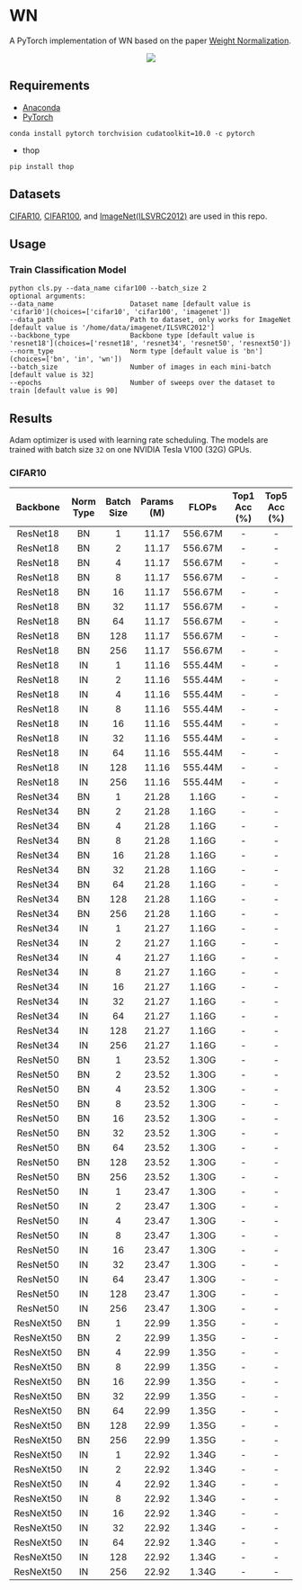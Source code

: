 # WN
A PyTorch implementation of WN based on the paper [Weight Normalization]().

<div align="center">
  <img src="architecture.png"/>
</div>

## Requirements
- [Anaconda](https://www.anaconda.com/download/)
- [PyTorch](https://pytorch.org)
```
conda install pytorch torchvision cudatoolkit=10.0 -c pytorch
```
- thop
```
pip install thop
```

## Datasets
[CIFAR10](http://ai.stanford.edu/~jkrause/cars/car_dataset.html), [CIFAR100](http://www.vision.caltech.edu/visipedia/CUB-200-2011.html), 
and [ImageNet(ILSVRC2012)](http://mmlab.ie.cuhk.edu.hk/projects/DeepFashion/InShopRetrieval.html) are used in this repo.

## Usage
### Train Classification Model
```
python cls.py --data_name cifar100 --batch_size 2
optional arguments:
--data_name                   Dataset name [default value is 'cifar10'](choices=['cifar10', 'cifar100', 'imagenet'])
--data_path                   Path to dataset, only works for ImageNet [default value is '/home/data/imagenet/ILSVRC2012']
--backbone_type               Backbone type [default value is 'resnet18'](choices=['resnet18', 'resnet34', 'resnet50', 'resnext50'])
--norm_type                   Norm type [default value is 'bn'](choices=['bn', 'in', 'wn'])
--batch_size                  Number of images in each mini-batch [default value is 32]
--epochs                      Number of sweeps over the dataset to train [default value is 90]
```

## Results
Adam optimizer is used with learning rate scheduling. The models are trained with batch size `32` on one 
NVIDIA Tesla V100 (32G) GPUs.

### CIFAR10
<table>
  <thead>
    <tr>
      <th>Backbone</th>
      <th>Norm Type</th>
      <th>Batch Size</th>
      <th>Params (M)</th>
      <th>FLOPs</th>
      <th>Top1 Acc (%)</th>
      <th>Top5 Acc (%)</th>
    </tr>
  </thead>
  <tbody>
    <tr>
      <td align="center">ResNet18</td>
      <td align="center">BN</td>
      <td align="center">1</td>
      <td align="center">11.17</td>
      <td align="center">556.67M</td>
      <td align="center">-</td>
      <td align="center">-</td>
    </tr>
    <tr>
      <td align="center">ResNet18</td>
      <td align="center">BN</td>
      <td align="center">2</td>
      <td align="center">11.17</td>
      <td align="center">556.67M</td>
      <td align="center">-</td>
      <td align="center">-</td>
    </tr>
    <tr>
      <td align="center">ResNet18</td>
      <td align="center">BN</td>
      <td align="center">4</td>
      <td align="center">11.17</td>
      <td align="center">556.67M</td>
      <td align="center">-</td>
      <td align="center">-</td>
    </tr>
    <tr>
      <td align="center">ResNet18</td>
      <td align="center">BN</td>
      <td align="center">8</td>
      <td align="center">11.17</td>
      <td align="center">556.67M</td>
      <td align="center">-</td>
      <td align="center">-</td>
    </tr>
    <tr>
      <td align="center">ResNet18</td>
      <td align="center">BN</td>
      <td align="center">16</td>
      <td align="center">11.17</td>
      <td align="center">556.67M</td>
      <td align="center">-</td>
      <td align="center">-</td>
    </tr>
    <tr>
      <td align="center">ResNet18</td>
      <td align="center">BN</td>
      <td align="center">32</td>
      <td align="center">11.17</td>
      <td align="center">556.67M</td>
      <td align="center">-</td>
      <td align="center">-</td>
    </tr>
    <tr>
      <td align="center">ResNet18</td>
      <td align="center">BN</td>
      <td align="center">64</td>
      <td align="center">11.17</td>
      <td align="center">556.67M</td>
      <td align="center">-</td>
      <td align="center">-</td>
    </tr>
    <tr>
      <td align="center">ResNet18</td>
      <td align="center">BN</td>
      <td align="center">128</td>
      <td align="center">11.17</td>
      <td align="center">556.67M</td>
      <td align="center">-</td>
      <td align="center">-</td>
    </tr>
    <tr>
      <td align="center">ResNet18</td>
      <td align="center">BN</td>
      <td align="center">256</td>
      <td align="center">11.17</td>
      <td align="center">556.67M</td>
      <td align="center">-</td>
      <td align="center">-</td>
    </tr>
    <tr>
      <td align="center">ResNet18</td>
      <td align="center">IN</td>
      <td align="center">1</td>
      <td align="center">11.16</td>
      <td align="center">555.44M</td>
      <td align="center">-</td>
      <td align="center">-</td>
    </tr>
    <tr>
      <td align="center">ResNet18</td>
      <td align="center">IN</td>
      <td align="center">2</td>
      <td align="center">11.16</td>
      <td align="center">555.44M</td>
      <td align="center">-</td>
      <td align="center">-</td>
    </tr>
    <tr>
      <td align="center">ResNet18</td>
      <td align="center">IN</td>
      <td align="center">4</td>
      <td align="center">11.16</td>
      <td align="center">555.44M</td>
      <td align="center">-</td>
      <td align="center">-</td>
    </tr>
    <tr>
      <td align="center">ResNet18</td>
      <td align="center">IN</td>
      <td align="center">8</td>
      <td align="center">11.16</td>
      <td align="center">555.44M</td>
      <td align="center">-</td>
      <td align="center">-</td>
    </tr>
    <tr>
      <td align="center">ResNet18</td>
      <td align="center">IN</td>
      <td align="center">16</td>
      <td align="center">11.16</td>
      <td align="center">555.44M</td>
      <td align="center">-</td>
      <td align="center">-</td>
    </tr>
    <tr>
      <td align="center">ResNet18</td>
      <td align="center">IN</td>
      <td align="center">32</td>
      <td align="center">11.16</td>
      <td align="center">555.44M</td>
      <td align="center">-</td>
      <td align="center">-</td>
    </tr>
    <tr>
      <td align="center">ResNet18</td>
      <td align="center">IN</td>
      <td align="center">64</td>
      <td align="center">11.16</td>
      <td align="center">555.44M</td>
      <td align="center">-</td>
      <td align="center">-</td>
    </tr>
    <tr>
      <td align="center">ResNet18</td>
      <td align="center">IN</td>
      <td align="center">128</td>
      <td align="center">11.16</td>
      <td align="center">555.44M</td>
      <td align="center">-</td>
      <td align="center">-</td>
    </tr>
    <tr>
      <td align="center">ResNet18</td>
      <td align="center">IN</td>
      <td align="center">256</td>
      <td align="center">11.16</td>
      <td align="center">555.44M</td>
      <td align="center">-</td>
      <td align="center">-</td>
    </tr>
    <tr>
      <td align="center">ResNet34</td>
      <td align="center">BN</td>
      <td align="center">1</td>
      <td align="center">21.28</td>
      <td align="center">1.16G</td>
      <td align="center">-</td>
      <td align="center">-</td>
    </tr>
    <tr>
      <td align="center">ResNet34</td>
      <td align="center">BN</td>
      <td align="center">2</td>
      <td align="center">21.28</td>
      <td align="center">1.16G</td>
      <td align="center">-</td>
      <td align="center">-</td>
    </tr>
    <tr>
      <td align="center">ResNet34</td>
      <td align="center">BN</td>
      <td align="center">4</td>
      <td align="center">21.28</td>
      <td align="center">1.16G</td>
      <td align="center">-</td>
      <td align="center">-</td>
    </tr>
    <tr>
      <td align="center">ResNet34</td>
      <td align="center">BN</td>
      <td align="center">8</td>
      <td align="center">21.28</td>
      <td align="center">1.16G</td>
      <td align="center">-</td>
      <td align="center">-</td>
    </tr>
    <tr>
      <td align="center">ResNet34</td>
      <td align="center">BN</td>
      <td align="center">16</td>
      <td align="center">21.28</td>
      <td align="center">1.16G</td>
      <td align="center">-</td>
      <td align="center">-</td>
    </tr>
    <tr>
      <td align="center">ResNet34</td>
      <td align="center">BN</td>
      <td align="center">32</td>
      <td align="center">21.28</td>
      <td align="center">1.16G</td>
      <td align="center">-</td>
      <td align="center">-</td>
    </tr>
    <tr>
      <td align="center">ResNet34</td>
      <td align="center">BN</td>
      <td align="center">64</td>
      <td align="center">21.28</td>
      <td align="center">1.16G</td>
      <td align="center">-</td>
      <td align="center">-</td>
    </tr>
    <tr>
      <td align="center">ResNet34</td>
      <td align="center">BN</td>
      <td align="center">128</td>
      <td align="center">21.28</td>
      <td align="center">1.16G</td>
      <td align="center">-</td>
      <td align="center">-</td>
    </tr>
    <tr>
      <td align="center">ResNet34</td>
      <td align="center">BN</td>
      <td align="center">256</td>
      <td align="center">21.28</td>
      <td align="center">1.16G</td>
      <td align="center">-</td>
      <td align="center">-</td>
    </tr>
    <tr>
      <td align="center">ResNet34</td>
      <td align="center">IN</td>
      <td align="center">1</td>
      <td align="center">21.27</td>
      <td align="center">1.16G</td>
      <td align="center">-</td>
      <td align="center">-</td>
    </tr>
    <tr>
      <td align="center">ResNet34</td>
      <td align="center">IN</td>
      <td align="center">2</td>
      <td align="center">21.27</td>
      <td align="center">1.16G</td>
      <td align="center">-</td>
      <td align="center">-</td>
    </tr>
    <tr>
      <td align="center">ResNet34</td>
      <td align="center">IN</td>
      <td align="center">4</td>
      <td align="center">21.27</td>
      <td align="center">1.16G</td>
      <td align="center">-</td>
      <td align="center">-</td>
    </tr>
    <tr>
      <td align="center">ResNet34</td>
      <td align="center">IN</td>
      <td align="center">8</td>
      <td align="center">21.27</td>
      <td align="center">1.16G</td>
      <td align="center">-</td>
      <td align="center">-</td>
    </tr>
    <tr>
      <td align="center">ResNet34</td>
      <td align="center">IN</td>
      <td align="center">16</td>
      <td align="center">21.27</td>
      <td align="center">1.16G</td>
      <td align="center">-</td>
      <td align="center">-</td>
    </tr>
    <tr>
      <td align="center">ResNet34</td>
      <td align="center">IN</td>
      <td align="center">32</td>
      <td align="center">21.27</td>
      <td align="center">1.16G</td>
      <td align="center">-</td>
      <td align="center">-</td>
    </tr>
    <tr>
      <td align="center">ResNet34</td>
      <td align="center">IN</td>
      <td align="center">64</td>
      <td align="center">21.27</td>
      <td align="center">1.16G</td>
      <td align="center">-</td>
      <td align="center">-</td>
    </tr>
    <tr>
      <td align="center">ResNet34</td>
      <td align="center">IN</td>
      <td align="center">128</td>
      <td align="center">21.27</td>
      <td align="center">1.16G</td>
      <td align="center">-</td>
      <td align="center">-</td>
    </tr>
    <tr>
      <td align="center">ResNet34</td>
      <td align="center">IN</td>
      <td align="center">256</td>
      <td align="center">21.27</td>
      <td align="center">1.16G</td>
      <td align="center">-</td>
      <td align="center">-</td>
    </tr>
    <tr>
      <td align="center">ResNet50</td>
      <td align="center">BN</td>
      <td align="center">1</td>
      <td align="center">23.52</td>
      <td align="center">1.30G</td>
      <td align="center">-</td>
      <td align="center">-</td>
    </tr>
    <tr>
      <td align="center">ResNet50</td>
      <td align="center">BN</td>
      <td align="center">2</td>
      <td align="center">23.52</td>
      <td align="center">1.30G</td>
      <td align="center">-</td>
      <td align="center">-</td>
    </tr>
    <tr>
      <td align="center">ResNet50</td>
      <td align="center">BN</td>
      <td align="center">4</td>
      <td align="center">23.52</td>
      <td align="center">1.30G</td>
      <td align="center">-</td>
      <td align="center">-</td>
    </tr>
    <tr>
      <td align="center">ResNet50</td>
      <td align="center">BN</td>
      <td align="center">8</td>
      <td align="center">23.52</td>
      <td align="center">1.30G</td>
      <td align="center">-</td>
      <td align="center">-</td>
    </tr>
    <tr>
      <td align="center">ResNet50</td>
      <td align="center">BN</td>
      <td align="center">16</td>
      <td align="center">23.52</td>
      <td align="center">1.30G</td>
      <td align="center">-</td>
      <td align="center">-</td>
    </tr>
    <tr>
      <td align="center">ResNet50</td>
      <td align="center">BN</td>
      <td align="center">32</td>
      <td align="center">23.52</td>
      <td align="center">1.30G</td>
      <td align="center">-</td>
      <td align="center">-</td>
    </tr>
    <tr>
      <td align="center">ResNet50</td>
      <td align="center">BN</td>
      <td align="center">64</td>
      <td align="center">23.52</td>
      <td align="center">1.30G</td>
      <td align="center">-</td>
      <td align="center">-</td>
    </tr>
    <tr>
      <td align="center">ResNet50</td>
      <td align="center">BN</td>
      <td align="center">128</td>
      <td align="center">23.52</td>
      <td align="center">1.30G</td>
      <td align="center">-</td>
      <td align="center">-</td>
    </tr>
    <tr>
      <td align="center">ResNet50</td>
      <td align="center">BN</td>
      <td align="center">256</td>
      <td align="center">23.52</td>
      <td align="center">1.30G</td>
      <td align="center">-</td>
      <td align="center">-</td>
    </tr>
    <tr>
      <td align="center">ResNet50</td>
      <td align="center">IN</td>
      <td align="center">1</td>
      <td align="center">23.47</td>
      <td align="center">1.30G</td>
      <td align="center">-</td>
      <td align="center">-</td>
    </tr>
    <tr>
      <td align="center">ResNet50</td>
      <td align="center">IN</td>
      <td align="center">2</td>
      <td align="center">23.47</td>
      <td align="center">1.30G</td>
      <td align="center">-</td>
      <td align="center">-</td>
    </tr>
    <tr>
      <td align="center">ResNet50</td>
      <td align="center">IN</td>
      <td align="center">4</td>
      <td align="center">23.47</td>
      <td align="center">1.30G</td>
      <td align="center">-</td>
      <td align="center">-</td>
    </tr>
    <tr>
      <td align="center">ResNet50</td>
      <td align="center">IN</td>
      <td align="center">8</td>
      <td align="center">23.47</td>
      <td align="center">1.30G</td>
      <td align="center">-</td>
      <td align="center">-</td>
    </tr>
    <tr>
      <td align="center">ResNet50</td>
      <td align="center">IN</td>
      <td align="center">16</td>
      <td align="center">23.47</td>
      <td align="center">1.30G</td>
      <td align="center">-</td>
      <td align="center">-</td>
    </tr>
    <tr>
      <td align="center">ResNet50</td>
      <td align="center">IN</td>
      <td align="center">32</td>
      <td align="center">23.47</td>
      <td align="center">1.30G</td>
      <td align="center">-</td>
      <td align="center">-</td>
    </tr>
    <tr>
      <td align="center">ResNet50</td>
      <td align="center">IN</td>
      <td align="center">64</td>
      <td align="center">23.47</td>
      <td align="center">1.30G</td>
      <td align="center">-</td>
      <td align="center">-</td>
    </tr>
    <tr>
      <td align="center">ResNet50</td>
      <td align="center">IN</td>
      <td align="center">128</td>
      <td align="center">23.47</td>
      <td align="center">1.30G</td>
      <td align="center">-</td>
      <td align="center">-</td>
    </tr>
    <tr>
      <td align="center">ResNet50</td>
      <td align="center">IN</td>
      <td align="center">256</td>
      <td align="center">23.47</td>
      <td align="center">1.30G</td>
      <td align="center">-</td>
      <td align="center">-</td>
    </tr>   
    <tr>
      <td align="center">ResNeXt50</td>
      <td align="center">BN</td>
      <td align="center">1</td>
      <td align="center">22.99</td>
      <td align="center">1.35G</td>
      <td align="center">-</td>
      <td align="center">-</td>
    </tr>
    <tr>
      <td align="center">ResNeXt50</td>
      <td align="center">BN</td>
      <td align="center">2</td>
      <td align="center">22.99</td>
      <td align="center">1.35G</td>
      <td align="center">-</td>
      <td align="center">-</td>
    </tr>
    <tr>
      <td align="center">ResNeXt50</td>
      <td align="center">BN</td>
      <td align="center">4</td>
      <td align="center">22.99</td>
      <td align="center">1.35G</td>
      <td align="center">-</td>
      <td align="center">-</td>
    </tr>
    <tr>
      <td align="center">ResNeXt50</td>
      <td align="center">BN</td>
      <td align="center">8</td>
      <td align="center">22.99</td>
      <td align="center">1.35G</td>
      <td align="center">-</td>
      <td align="center">-</td>
    </tr>
    <tr>
      <td align="center">ResNeXt50</td>
      <td align="center">BN</td>
      <td align="center">16</td>
      <td align="center">22.99</td>
      <td align="center">1.35G</td>
      <td align="center">-</td>
      <td align="center">-</td>
    </tr>
    <tr>
      <td align="center">ResNeXt50</td>
      <td align="center">BN</td>
      <td align="center">32</td>
      <td align="center">22.99</td>
      <td align="center">1.35G</td>
      <td align="center">-</td>
      <td align="center">-</td>
    </tr>
    <tr>
      <td align="center">ResNeXt50</td>
      <td align="center">BN</td>
      <td align="center">64</td>
      <td align="center">22.99</td>
      <td align="center">1.35G</td>
      <td align="center">-</td>
      <td align="center">-</td>
    </tr>
    <tr>
      <td align="center">ResNeXt50</td>
      <td align="center">BN</td>
      <td align="center">128</td>
      <td align="center">22.99</td>
      <td align="center">1.35G</td>
      <td align="center">-</td>
      <td align="center">-</td>
    </tr>
    <tr>
      <td align="center">ResNeXt50</td>
      <td align="center">BN</td>
      <td align="center">256</td>
      <td align="center">22.99</td>
      <td align="center">1.35G</td>
      <td align="center">-</td>
      <td align="center">-</td>
    </tr>
    <tr>
      <td align="center">ResNeXt50</td>
      <td align="center">IN</td>
      <td align="center">1</td>
      <td align="center">22.92</td>
      <td align="center">1.34G</td>
      <td align="center">-</td>
      <td align="center">-</td>
    </tr>
    <tr>
      <td align="center">ResNeXt50</td>
      <td align="center">IN</td>
      <td align="center">2</td>
      <td align="center">22.92</td>
      <td align="center">1.34G</td>
      <td align="center">-</td>
      <td align="center">-</td>
    </tr>
    <tr>
      <td align="center">ResNeXt50</td>
      <td align="center">IN</td>
      <td align="center">4</td>
      <td align="center">22.92</td>
      <td align="center">1.34G</td>
      <td align="center">-</td>
      <td align="center">-</td>
    </tr>
    <tr>
      <td align="center">ResNeXt50</td>
      <td align="center">IN</td>
      <td align="center">8</td>
      <td align="center">22.92</td>
      <td align="center">1.34G</td>
      <td align="center">-</td>
      <td align="center">-</td>
    </tr>
    <tr>
      <td align="center">ResNeXt50</td>
      <td align="center">IN</td>
      <td align="center">16</td>
      <td align="center">22.92</td>
      <td align="center">1.34G</td>
      <td align="center">-</td>
      <td align="center">-</td>
    </tr>
    <tr>
      <td align="center">ResNeXt50</td>
      <td align="center">IN</td>
      <td align="center">32</td>
      <td align="center">22.92</td>
      <td align="center">1.34G</td>
      <td align="center">-</td>
      <td align="center">-</td>
    </tr>
    <tr>
      <td align="center">ResNeXt50</td>
      <td align="center">IN</td>
      <td align="center">64</td>
      <td align="center">22.92</td>
      <td align="center">1.34G</td>
      <td align="center">-</td>
      <td align="center">-</td>
    </tr>
    <tr>
      <td align="center">ResNeXt50</td>
      <td align="center">IN</td>
      <td align="center">128</td>
      <td align="center">22.92</td>
      <td align="center">1.34G</td>
      <td align="center">-</td>
      <td align="center">-</td>
    </tr>
    <tr>
      <td align="center">ResNeXt50</td>
      <td align="center">IN</td>
      <td align="center">256</td>
      <td align="center">22.92</td>
      <td align="center">1.34G</td>
      <td align="center">-</td>
      <td align="center">-</td>
    </tr>
  </tbody>
</table>





